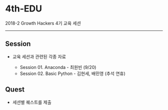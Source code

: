 # 4th-EDU

2018-2 Growth Hackers 4기 교육 세션

---

## Session

- 교육 세션과 관련된 각종 자료

    - Session 01. Anaconda - 최원빈 (9/20)
    - Session 02. Basic Python - 김현세, 배민영 (추석 연휴)

## Quest

- 세션별 퀘스트를 제출
